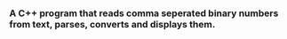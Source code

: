 ### A C++ program that reads comma seperated binary numbers from text, parses, converts and displays them.
